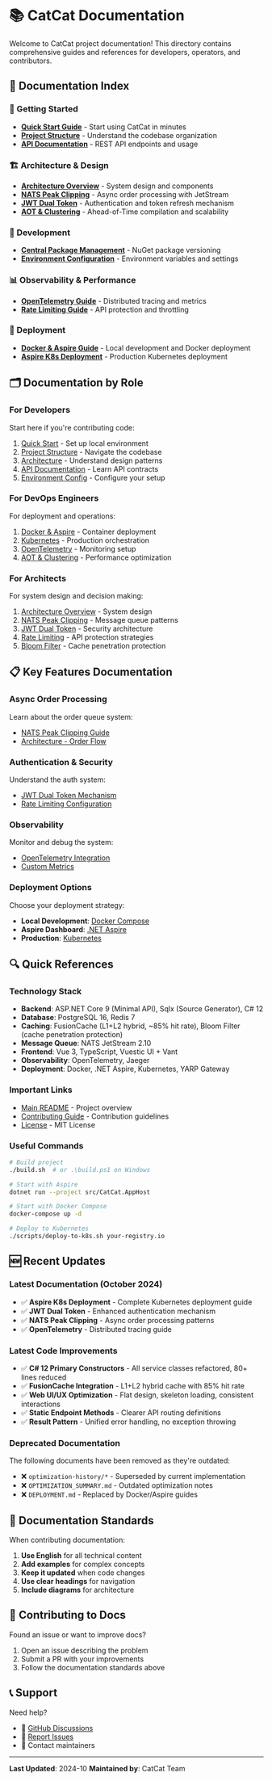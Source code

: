 # 📚 CatCat Documentation

Welcome to CatCat project documentation! This directory contains comprehensive guides and references for developers, operators, and contributors.

## 📖 Documentation Index

### 🚀 Getting Started
- **[Quick Start Guide](../README.md#⚡-快速开始)** - Start using CatCat in minutes
- **[Project Structure](PROJECT_STRUCTURE.md)** - Understand the codebase organization
- **[API Documentation](API.md)** - REST API endpoints and usage

### 🏗️ Architecture & Design
- **[Architecture Overview](ARCHITECTURE.md)** - System design and components
- **[NATS Peak Clipping](NATS_PEAK_CLIPPING.md)** - Async order processing with JetStream
- **[JWT Dual Token](JWT_DUAL_TOKEN.md)** - Authentication and token refresh mechanism
- **[AOT & Clustering](AOT_AND_CLUSTER.md)** - Ahead-of-Time compilation and scalability

### 🔧 Development
- **[Central Package Management](CENTRAL_PACKAGE_MANAGEMENT.md)** - NuGet package versioning
- **[Environment Configuration](ENVIRONMENT.md)** - Environment variables and settings

### 📊 Observability & Performance
- **[OpenTelemetry Guide](OPENTELEMETRY_GUIDE.md)** - Distributed tracing and metrics
- **[Rate Limiting Guide](RATE_LIMITING_GUIDE.md)** - API protection and throttling

### 🚢 Deployment
- **[Docker & Aspire Guide](DOCKER_ASPIRE_GUIDE.md)** - Local development and Docker deployment
- **[Aspire K8s Deployment](ASPIRE_K8S_DEPLOYMENT.md)** - Production Kubernetes deployment

## 🗂️ Documentation by Role

### For Developers
Start here if you're contributing code:
1. [Quick Start](../README.md#⚡-快速开始) - Set up local environment
2. [Project Structure](PROJECT_STRUCTURE.md) - Navigate the codebase
3. [Architecture](ARCHITECTURE.md) - Understand design patterns
4. [API Documentation](API.md) - Learn API contracts
5. [Environment Config](ENVIRONMENT.md) - Configure your setup

### For DevOps Engineers
For deployment and operations:
1. [Docker & Aspire](DOCKER_ASPIRE_GUIDE.md) - Container deployment
2. [Kubernetes](ASPIRE_K8S_DEPLOYMENT.md) - Production orchestration
3. [OpenTelemetry](OPENTELEMETRY_GUIDE.md) - Monitoring setup
4. [AOT & Clustering](AOT_AND_CLUSTER.md) - Performance optimization

### For Architects
For system design and decision making:
1. [Architecture Overview](ARCHITECTURE.md) - System design
2. [NATS Peak Clipping](NATS_PEAK_CLIPPING.md) - Message queue patterns
3. [JWT Dual Token](JWT_DUAL_TOKEN.md) - Security architecture
4. [Rate Limiting](RATE_LIMITING_GUIDE.md) - API protection strategies
5. [Bloom Filter](BLOOM_FILTER_GUIDE.md) - Cache penetration protection

## 📋 Key Features Documentation

### Async Order Processing
Learn about the order queue system:
- [NATS Peak Clipping Guide](NATS_PEAK_CLIPPING.md)
- [Architecture - Order Flow](ARCHITECTURE.md#订单流程)

### Authentication & Security
Understand the auth system:
- [JWT Dual Token Mechanism](JWT_DUAL_TOKEN.md)
- [Rate Limiting Configuration](RATE_LIMITING_GUIDE.md)

### Observability
Monitor and debug the system:
- [OpenTelemetry Integration](OPENTELEMETRY_GUIDE.md)
- [Custom Metrics](OPENTELEMETRY_GUIDE.md#custom-metrics)

### Deployment Options
Choose your deployment strategy:
- **Local Development**: [Docker Compose](DOCKER_ASPIRE_GUIDE.md#docker-compose-部署)
- **Aspire Dashboard**: [.NET Aspire](DOCKER_ASPIRE_GUIDE.md#aspire-orchestration)
- **Production**: [Kubernetes](ASPIRE_K8S_DEPLOYMENT.md)

## 🔍 Quick References

### Technology Stack
- **Backend**: ASP.NET Core 9 (Minimal API), Sqlx (Source Generator), C# 12
- **Database**: PostgreSQL 16, Redis 7
- **Caching**: FusionCache (L1+L2 hybrid, ~85% hit rate), Bloom Filter (cache penetration protection)
- **Message Queue**: NATS JetStream 2.10
- **Frontend**: Vue 3, TypeScript, Vuestic UI + Vant
- **Observability**: OpenTelemetry, Jaeger
- **Deployment**: Docker, .NET Aspire, Kubernetes, YARP Gateway

### Important Links
- [Main README](../README.md) - Project overview
- [Contributing Guide](../CONTRIBUTING.md) - Contribution guidelines
- [License](../LICENSE) - MIT License

### Useful Commands
```bash
# Build project
./build.sh  # or .\build.ps1 on Windows

# Start with Aspire
dotnet run --project src/CatCat.AppHost

# Start with Docker Compose
docker-compose up -d

# Deploy to Kubernetes
./scripts/deploy-to-k8s.sh your-registry.io
```

## 🆕 Recent Updates

### Latest Documentation (October 2024)
- ✅ **Aspire K8s Deployment** - Complete Kubernetes deployment guide
- ✅ **JWT Dual Token** - Enhanced authentication mechanism
- ✅ **NATS Peak Clipping** - Async order processing patterns
- ✅ **OpenTelemetry** - Distributed tracing guide

### Latest Code Improvements
- ✅ **C# 12 Primary Constructors** - All service classes refactored, 80+ lines reduced
- ✅ **FusionCache Integration** - L1+L2 hybrid cache with 85% hit rate
- ✅ **Web UI/UX Optimization** - Flat design, skeleton loading, consistent interactions
- ✅ **Static Endpoint Methods** - Clearer API routing definitions
- ✅ **Result Pattern** - Unified error handling, no exception throwing

### Deprecated Documentation
The following documents have been removed as they're outdated:
- ❌ `optimization-history/*` - Superseded by current implementation
- ❌ `OPTIMIZATION_SUMMARY.md` - Outdated optimization notes
- ❌ `DEPLOYMENT.md` - Replaced by Docker/Aspire guides

## 📝 Documentation Standards

When contributing documentation:
1. **Use English** for all technical content
2. **Add examples** for complex concepts
3. **Keep it updated** when code changes
4. **Use clear headings** for navigation
5. **Include diagrams** for architecture

## 🤝 Contributing to Docs

Found an issue or want to improve docs?
1. Open an issue describing the problem
2. Submit a PR with your improvements
3. Follow the documentation standards above

## 📞 Support

Need help?
- 💬 [GitHub Discussions](https://github.com/your-org/CatCat/discussions)
- 🐛 [Report Issues](https://github.com/your-org/CatCat/issues)
- 📧 Contact maintainers

---

**Last Updated**: 2024-10
**Maintained by**: CatCat Team

